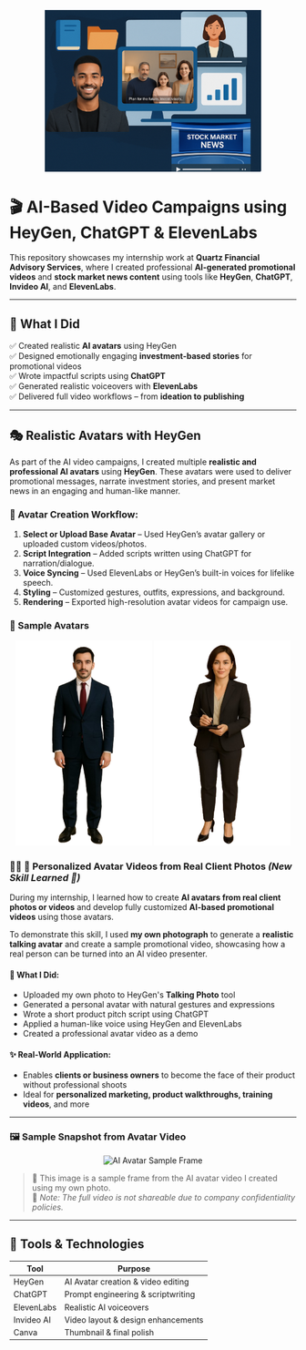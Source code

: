 <p align="center">
  <img src="course work.png" alt="AI Video Campaigns Logo" width="380"/>
</p>

# 🎬 AI-Based Video Campaigns using HeyGen, ChatGPT & ElevenLabs

This repository showcases my internship work at **Quartz Financial Advisory Services**, where I created professional **AI-generated promotional videos** and **stock market news content** using tools like **HeyGen**, **ChatGPT**, **Invideo AI**, and **ElevenLabs**.

---

## 🧠 What I Did

✅ Created realistic **AI avatars** using HeyGen  
✅ Designed emotionally engaging **investment-based stories** for promotional videos  
✅ Wrote impactful scripts using **ChatGPT**  
✅ Generated realistic voiceovers with **ElevenLabs**  
✅ Delivered full video workflows – from **ideation to publishing**

---
## 🎭 Realistic Avatars with HeyGen

As part of the AI video campaigns, I created multiple **realistic and professional AI avatars** using **HeyGen**. These avatars were used to deliver promotional messages, narrate investment stories, and present market news in an engaging and human-like manner.

### 🔧 Avatar Creation Workflow:

1. **Select or Upload Base Avatar** – Used HeyGen’s avatar gallery or uploaded custom videos/photos.
2. **Script Integration** – Added scripts written using ChatGPT for narration/dialogue.
3. **Voice Syncing** – Used ElevenLabs or HeyGen’s built-in voices for lifelike speech.
4. **Styling** – Customized gestures, outfits, expressions, and background.
5. **Rendering** – Exported high-resolution avatar videos for campaign use.

### 👤 Sample Avatars

<p align="center">
  <img src="Avatar (3).png" alt="AI Avatar 1" width="240"/>
  <img src="Avatar (8).png" alt="AI Avatar 2" width="240"/>
</p>

### 🧑‍💼 📸 Personalized Avatar Videos from Real Client Photos *(New Skill Learned 🚀)*

During my internship, I learned how to create **AI avatars from real client photos or videos** and develop fully customized **AI-based promotional videos** using those avatars. 

To demonstrate this skill, I used **my own photograph** to generate a **realistic talking avatar** and create a sample promotional video, showcasing how a real person can be turned into an AI video presenter.

#### 💼 What I Did:
- Uploaded my own photo to HeyGen's **Talking Photo** tool
- Generated a personal avatar with natural gestures and expressions
- Wrote a short product pitch script using ChatGPT
- Applied a human-like voice using HeyGen and ElevenLabs
- Created a professional avatar video as a demo

#### ✨ Real-World Application:
- Enables **clients or business owners** to become the face of their product without professional shoots
- Ideal for **personalized marketing, product walkthroughs, training videos**, and more

---

### 🖼️ Sample Snapshot from Avatar Video

<p align="center">
  <img src="avatars/sample.png" alt="AI Avatar Sample Frame" width="300"/>
</p>

> 🧠 This image is a sample frame from the AI avatar video I created using my own photo.  
> 🚫 *Note: The full video is not shareable due to company confidentiality policies.*



---

## 🧰 Tools & Technologies

| Tool         | Purpose                            |
|--------------|-------------------------------------|
| HeyGen       | AI Avatar creation & video editing |
| ChatGPT      | Prompt engineering & scriptwriting |
| ElevenLabs   | Realistic AI voiceovers            |
| Invideo AI   | Video layout & design enhancements |
| Canva        | Thumbnail & final polish           |

